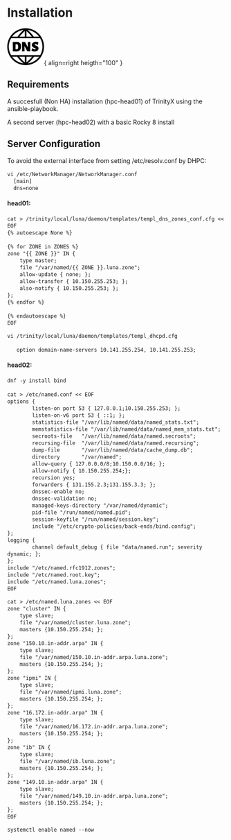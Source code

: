 # Installation

![DNS Logo](dns.png){ align=right heigth="100" }

## Requirements

A succesfull (Non HA) installation (hpc-head01) of TrinityX using the ansible-playbook.

A second server (hpc-head02) with a basic Rocky 8 install 

## Server Configuration

To avoid the external interface from setting /etc/resolv.conf by DHPC:

```shell
vi /etc/NetworkManager/NetworkManager.conf
  [main]
  dns=none
```

#### head01:

```shell
cat > /trinity/local/luna/daemon/templates/templ_dns_zones_conf.cfg << EOF
{% autoescape None %}

{% for ZONE in ZONES %}
zone "{{ ZONE }}" IN {
    type master;
    file "/var/named/{{ ZONE }}.luna.zone";
    allow-update { none; };
    allow-transfer { 10.150.255.253; };
    also-notify { 10.150.255.253; };
};
{% endfor %}

{% endautoescape %}
EOF
```

```shell
vi /trinity/local/luna/daemon/templates/templ_dhcpd.cfg

   option domain-name-servers 10.141.255.254, 10.141.255.253;
```
#### head02:

```shell
dnf -y install bind

cat > /etc/named.conf << EOF
options {
        listen-on port 53 { 127.0.0.1;10.150.255.253; };
        listen-on-v6 port 53 { ::1; };
        statistics-file "/var/lib/named/data/named_stats.txt";
        memstatistics-file "/var/lib/named/data/named_mem_stats.txt";
        secroots-file   "/var/lib/named/data/named.secroots";
        recursing-file  "/var/lib/named/data/named.recursing";
        dump-file       "/var/lib/named/data/cache_dump.db";
        directory       "/var/named";
        allow-query { 127.0.0.0/8;10.150.0.0/16; };
        allow-notify { 10.150.255.254;};
        recursion yes;
        forwarders { 131.155.2.3;131.155.3.3; };
        dnssec-enable no;
        dnssec-validation no;
        managed-keys-directory "/var/named/dynamic";
        pid-file "/run/named/named.pid";
        session-keyfile "/run/named/session.key";
        include "/etc/crypto-policies/back-ends/bind.config";
};
logging {
        channel default_debug { file "data/named.run"; severity dynamic; };
};
include "/etc/named.rfc1912.zones";
include "/etc/named.root.key";
include "/etc/named.luna.zones";
EOF
```

```shell
cat > /etc/named.luna.zones << EOF
zone "cluster" IN {
    type slave;
    file "/var/named/cluster.luna.zone";
    masters {10.150.255.254; };
};
zone "150.10.in-addr.arpa" IN {
    type slave;
    file "/var/named/150.10.in-addr.arpa.luna.zone";
    masters {10.150.255.254; };
};
zone "ipmi" IN {
    type slave;
    file "/var/named/ipmi.luna.zone";
    masters {10.150.255.254; };
};
zone "16.172.in-addr.arpa" IN {
    type slave;
    file "/var/named/16.172.in-addr.arpa.luna.zone";
    masters {10.150.255.254; };
};
zone "ib" IN {
    type slave;
    file "/var/named/ib.luna.zone";
    masters {10.150.255.254; };
};
zone "149.10.in-addr.arpa" IN {
    type slave;
    file "/var/named/149.10.in-addr.arpa.luna.zone";
    masters {10.150.255.254; };
};
EOF
```
```shell
systemctl enable named --now
```




